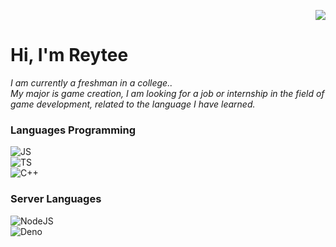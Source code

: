 <p align="right">
    <img src="https://komarev.com/ghpvc/?username=ReyteeJC&label=PROFILE+VIEW+824,%20+221%20,&color=grey&style=flat-square" />
</p>

# Hi, I'm Reytee 
*I am currently a freshman in a college..*  
*My major is game creation, I am looking for a job or internship in the field of game development, related to the language I have learned.*  

### Languages Programming
![JS](https://img.shields.io/badge/javascript-10/10-black?style=for-the-badge&logo=JavaScript)  
![TS](https://img.shields.io/badge/typescript-7/10-black?style=for-the-badge&logo=TypeScript)  
![C++](https://img.shields.io/badge/c++-4/10-black?style=for-the-badge&logo=cplusplus)  
    
### Server Languages
![NodeJS](https://img.shields.io/badge/nodeJS-black?style=for-the-badge&logo=Node.js)  
![Deno](https://img.shields.io/badge/deno-black?style=for-the-badge&logo=deno)  


